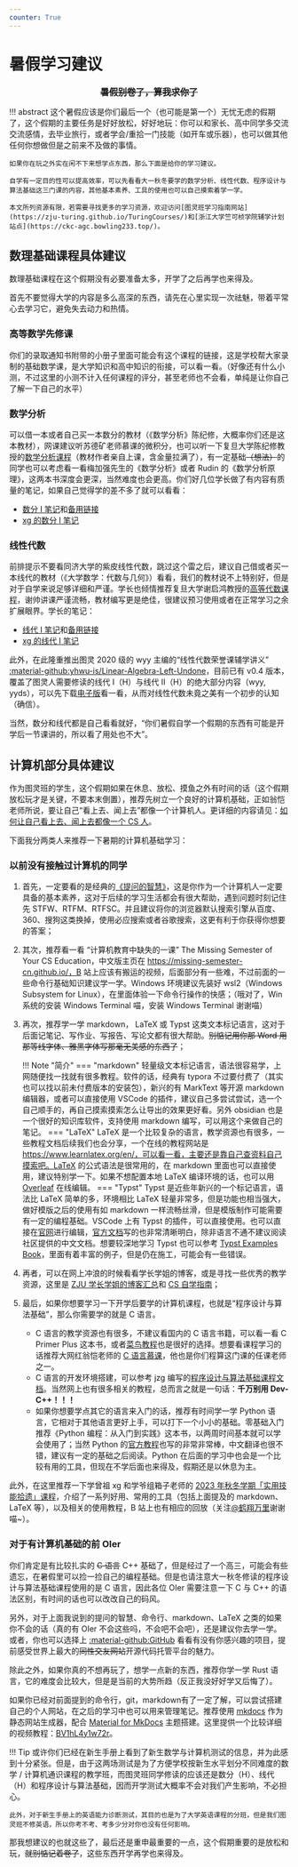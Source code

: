 ```yaml
---
counter: True
---
```


# 暑假学习建议

<div style="text-align: center; font-size: 1rem;"><strong><del>暑假别卷了，算我求你了</del></strong></div>

!!! abstract
    这个暑假应该是你们最后一个（也可能是第一个）无忧无虑的假期了，这个假期的主要任务是好好放松，好好地玩：你可以和家长、高中同学多交流交流感情，去毕业旅行，或者学会/重拾一门技能（如开车或乐器），也可以做其他任何你想做但是之前来不及做的事情。

    如果你在玩之外实在闲不下来想学点东西，那么下面是给你的学习建议。

    自学有一定目的性可以提高效率，可以先看看大一秋冬要学的数学分析、线性代数、程序设计与算法基础这三门课的内容，其他基本素养、工具的使用也可以自己摸索着学一学。

    本文所列资源有限，若需要寻找更多的学习资源，欢迎访问[图灵班学习指南网站](https://zju-turing.github.io/TuringCourses/)和[浙江大学竺可桢学院辅学计划站点](https://ckc-agc.bowling233.top/)。

## 数理基础课程具体建议
数理基础课程在这个假期没有必要准备太多，开学了之后再学也来得及。

首先不要觉得大学的内容是多么高深的东西，请先在心里实现一次祛魅，带着平常心去学习它，避免失去动力和热情。

### 高等数学先修课
你们的录取通知书附带的小册子里面可能会有这个课程的链接，这是学校帮大家录制的基础数学课，是大学知识和高中知识的衔接，可以看一看。（好像还有什么小测，不过这里的小测不计入任何课程的评分，甚至老师也不会看，单纯是让你自己了解一下自己的水平）

### 数学分析
可以借一本或者自己买一本数分的教材（《数学分析》陈纪修，大概率你们还是这本教材），网课建议听苏德矿老师慕课的微积分，也可以听一下复旦大学陈纪修教授的[数学分析课程](https://www.bilibili.com/video/BV15v411g7VP)（教材作者亲自上课，含金量拉满了），有一定基础<del>（想法）</del>的同学也可以考虑看一看梅加强先生的《数学分析》或者 Rudin 的《数学分析原理》，这两本书深度会更深，当然难度也会更高。你们好几位学长做了有内容有质量的笔记，如果自己觉得学的差不多了就可以看看：

- [数分 Ⅰ 笔记](https://github.com/Intelligent-BOT/hello-world/blob/main/ZJU%E8%B5%84%E6%96%99/%E6%95%B0%E5%AD%A6%E5%88%86%E6%9E%90/%E6%95%B0%E5%AD%A6%E5%88%86%E6%9E%90I%E6%9C%9F%E6%9C%AB%E5%A4%8D%E4%B9%A0.pdf)和[备用链接](https://zhuanlan.zhihu.com/p/450978259)
- [xg 的数分 Ⅰ 笔记](https://note.tonycrane.cc/assets/files/%E6%95%B0%E5%AD%A6%E5%88%86%E6%9E%90%EF%BC%88%E7%94%B2%EF%BC%89I%EF%BC%88H%EF%BC%89%E7%AC%94%E8%AE%B0.pdf)

### 线性代数
前排提示不要看同济大学的紫皮线性代数，跳过这个雷之后，建议自己借或者买一本线代的教材（《大学数学：代数与几何》）看看，我们的教材说不上特别好，但是对于自学来说足够详细和严谨。学长也倾情推荐复旦大学谢启鸿教授的[高等代数课程](https://www.bilibili.com/video/BV1mJ411r7ZB)，谢帅讲课严谨流畅，教材编写更是绝佳，很建议预习使用或者在正常学习之余扩展眼界。学长的笔记：

- [线代 Ⅰ 笔记](https://github.com/Intelligent-BOT/hello-world/blob/main/ZJU%E8%B5%84%E6%96%99/%E7%BA%BF%E6%80%A7%E4%BB%A3%E6%95%B0/%E7%BA%BF%E6%80%A7%E4%BB%A3%E6%95%B0%E6%9C%9F%E6%9C%AB%E5%A4%8D%E4%B9%A0.pdf)和[备用链接](https://zhuanlan.zhihu.com/p/450971993)
- [xg 的线代 Ⅰ 笔记](https://note.tonycrane.cc/assets/files/%E7%BA%BF%E6%80%A7%E4%BB%A3%E6%95%B0%20I%EF%BC%88H%EF%BC%89%E7%AC%94%E8%AE%B0.pdf)

此外，在此隆重推出图灵 2020 级的 wyy 主编的“线性代数荣誉课辅学讲义” [:material-github:yhwu-is/Linear-Algebra-Left-Undone](https://github.com/yhwu-is/Linear-Algebra-Left-Undone)，目前已有 v0.4 版本，覆盖了图灵人需要修读的线代 I（H）与线代 II（H）的绝大部分内容（wyy, yyds），可以先下载[电子版](https://github.com/yhwu-is/Linear-Algebra-Left-Undone/releases/tag/v0.4)看一看，从而对线性代数未竟之美有一个初步的认知（确信）。

当然，数分和线代都是自己看看就好，“你们暑假自学一个假期的东西有可能是开学后一节课讲的，所以看了用处也不大”。

## 计算机部分具体建议
作为图灵班的学生，这个假期如果在休息、放松、摸鱼之外有时间的话（这个假期放松玩才是关键，不要本末倒置），推荐先树立一个良好的计算机基础，正如翁恺老师所说，要让自己“看上去、闻上去”都像一个计算机人。更详细的内容请见：[如何让自己看上去、闻上去都像一个 CS 人](../cser)。

下面我分两类人来推荐一下暑期的计算机基础学习：

### 以前没有接触过计算机的同学

1. 首先，一定要看的是经典的[《提问的智慧》](https://github.com/ryanhanwu/How-To-Ask-Questions-The-Smart-Way/blob/main/README-zh_CN.md)，这是你作为一个计算机人一定要具备的基本素养，这对于后续的学习生活都会有很大帮助，遇到问题时刻记住先 STFW、RTFM、RTFSC。并且建议将你的浏览器默认搜索引擎从百度、360、搜狗这类换掉，使用必应搜索或者谷歌搜索，这更有利于你获得你想要的答案；
2. 其次，推荐看一看 “计算机教育中缺失的一课” The Missing Semester of Your CS Education，中文版主页在 https://missing-semester-cn.github.io/，B 站上应该有搬运的视频，后面部分有一些难，不过前面的一些命令行基础知识建议学一学。Windows 环境建议先装好 wsl2（Windows Subsystem for Linux），在里面体验一下命令行操作的快感；（哦对了，Win 系统的安装 Windows Terminal 喵，安装 Windows Terminal 谢谢喵）
3. 再次，推荐学一学 markdown， LaTeX 或 Typst 这类文本标记语言，这对于后面记笔记、写作业、写报告、写论文都有很大帮助。<del>别惦记用你那 Word 用那等线字体、雅黑字体写那毫无美感的东西了</del>；

    !!! Note "简介"
        === "markdown"
            轻量级文本标记语言，语法很容易学，上网随便找一找就有很多教程。软件的话，经典有 typora 不过要付费了（其实也可以找以前未付费版本的安装包），新兴的有 MarkText 等开源 markdown 编辑器，或者可以直接使用 VSCode 的插件，建议自己多尝试尝试，选一个自己顺手的，再自己摸索摸索怎么让导出的效果更好看。另外 obsidian 也是一个很好的知识库软件，支持使用 markdown 编写，可以用这个来做自己的笔记。
        === "LaTeX"
            LaTeX 是一个比较复杂的语言，教学资源也有很多，一些教程文档后续我们也会分享，一个在线的教程网站是 https://www.learnlatex.org/en/，可以看一看，主要还是靠自己查资料自己摸索吧。LaTeX 的公式语法是很常用的，在 markdown 里面也可以直接使用，建议特别学一下。如果不想配置本地 LaTeX 编译环境的话，也可以用 [Overleaf](https://www.overleaf.com/) 在线编辑。
        === "Typst"
            Typst 是近些年新兴的一个标记语言，语法比 LaTeX 简单的多，环境相比 LaTeX 轻量非常多，但是功能也相当强大，做好模版之后的使用有如 markdown 一样流畅丝滑，但是模版制作可能需要有一定的编程基础。VSCode 上有 Typst 的插件，可以直接使用。也可以直接在[官网](https://typst.app)进行编辑，[官方文档](https://typst.app/docs/)写的也非常清晰明白，除非语言不通不建议阅读社区提供的中文文档。想要较深地学习 Typst 也可以参考 [Typst Examples Book](https://sitandr.github.io/typst-examples-book/book/about.html)，里面有着丰富的例子，但是仍在施工，可能会有一些错误。

4. 再者，可以在网上冲浪的时候看看学长学姐的博客，或是寻找一些优秀的教学资源，这里是 [ZJU 学长学姐的博客汇总](https://isshikihugh.github.io/zju-cs-asio/)和 [CS 自学指南](https://csdiy.wiki/)；
5. 最后，如果你想要学习一下开学后要学的计算机课程，也就是“程序设计与算法基础”，那么你需要学的就是 C 语言。  
    - C 语言的教学资源也有很多，不建议看国内的 C 语言书籍，可以看一看 C Primer Plus 这本书，或者[菜鸟教程](https://www.runoob.com/cprogramming/c-tutorial.html)也是很好的选择。想要看课程学习的话推荐大网红翁恺老师的 [C 语言慕课](https://www.icourse163.org/course/0809ZJU007-9001)，他也是你们程算这门课的任课老师之一。
    - C 语言的开发环境搭建，可以参考 jzg 编写的[程序设计与算法基础课程文档](https://zhoutimemachine.github.io/2023_FPA/)。当然网上也有很多相关的教程，总而言之就是一句话：**千万别用 Dev-C++！！！**
    - 如果你想要学点其它的语言来入门的话，推荐有时间学一学 Python 语言，它相对于其他语言更好上手，可以打下一个小小的基础。零基础入门推荐《Python 编程：从入门到实践》这本书，以两周时间基本就可以学会使用了；当然 Python 的[官方教程](https://docs.python.org/3.11/index.html)也写的非常非常棒，中文翻译也很不错，建议有一定的基础之后阅读。Python 在后面的学习中也会是一个比较有用的工具，但现在不学后面也来得及，假期还是以休息为主。

此外，在这里推荐一下学曾祖 xg 和学爷组箱子老师的 [2023 年秋冬学期「实用技能拾遗」课程](https://slides.tonycrane.cc/PracticalSkillsTutorial/2023-fall-ckc/)，介绍了一系列好用、常用的工具（包括上面提及的 markdown、LaTeX 等），以及相关的使用教程，B 站上也有相应的回放（关注[@鹤翔万里](https://space.bilibili.com/171431343)谢谢喵~）。

### 对于有计算机基础的前 OIer
你们肯定是有比较扎实的 <del>C 语言</del> C++ 基础了，但是经过了一个高三，可能会有些遗忘，在暑假里可以捡一捡自己的编程基础。但是也请注意大一秋冬修读的程序设计与算法基础课程使用的是 C 语言，因此各位 OIer 需要注意一下 C 与 C++ 的语法区别，有时间的话也可以改改自己的码风。

另外，对于上面我说到的提问的智慧、命令行、markdown、LaTeX 之类的如果你不会的话（真的有 OIer 不会这些吗，不会吧不会吧），还是建议你去学一学。或者，你也可以选择上 [:material-github:GitHub](https://www.github.com) 看看有没有你感兴趣的项目，提前感受世界上最大的<del>同性交友网站</del>开源代码托管平台的魅力。

除此之外，如果你真的不想再玩了，想学一点新的东西，推荐你学一学 Rust 语言，它的难度会比较大，但是是当前的大势所趋（反正我没好好学又后悔了）。  

如果你已经对前面提到的命令行，git，markdown有了一定了解，可以尝试搭建自己的个人网站，在之后的学习中也可以用来管理笔记。推荐使用 [mkdocs](https://www.mkdocs.org/) 作为静态网站生成器，配合 [Material for MkDocs](https://squidfunk.github.io/mkdocs-material/) 主题搭建。这里提供一个比较详细的视频教程：[BV1hL4y1w72r](https://www.bilibili.com/video/BV1hL4y1w72r)。


!!! Tip
    或许你们已经在新生手册上看到了新生数学与计算机测试的信息，并为此感到十分紧张。但是，由于这两场测试是为了方便学校按新生水平划分不同难度的数学 / 计算机通识课程的教学班，而图灵班同学修读的应该还是数分（H）、线代（H）和程序设计与算法基础，因而开学测试大概率不会对我们产生影响，不必担心。

    此外，对于新生手册上的英语能力诊断测试，其目的也是为了大学英语课程的分班，但是我们图灵班不修英语，所以你考不考、考多少分对你也没有任何影响。

那我想建议的也就这些了，最后还是重申最重要的一点，这个假期重要的是放松和玩，<del>就别惦记着卷了</del>，这些东西开学再学也来得及。